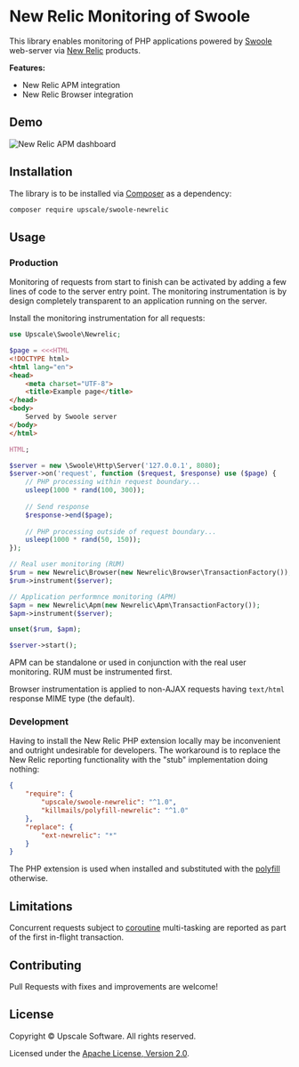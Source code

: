 New Relic Monitoring of Swoole
==============================

This library enables monitoring of PHP applications powered by [Swoole](https://www.swoole.co.uk/) web-server via [New Relic](https://newrelic.com/) products.

**Features:**
- New Relic APM integration
- New Relic Browser integration

## Demo

![New Relic APM dashboard](docs/img/newrelic_apm_swoole.png)

## Installation

The library is to be installed via [Composer](https://getcomposer.org/) as a dependency:
```bash
composer require upscale/swoole-newrelic
```

## Usage

### Production

Monitoring of requests from start to finish can be activated by adding a few lines of code to the server entry point.
The monitoring instrumentation is by design completely transparent to an application running on the server.

Install the monitoring instrumentation for all requests:
```php
use Upscale\Swoole\Newrelic;

$page = <<<HTML
<!DOCTYPE html>
<html lang="en">
<head>
    <meta charset="UTF-8">
    <title>Example page</title>
</head>
<body>
    Served by Swoole server
</body>
</html>

HTML;

$server = new \Swoole\Http\Server('127.0.0.1', 8080);
$server->on('request', function ($request, $response) use ($page) {
    // PHP processing within request boundary...
    usleep(1000 * rand(100, 300));
    
    // Send response
    $response->end($page);
    
    // PHP processing outside of request boundary...
    usleep(1000 * rand(50, 150));
});

// Real user monitoring (RUM)
$rum = new Newrelic\Browser(new Newrelic\Browser\TransactionFactory());
$rum->instrument($server);

// Application performnce monitoring (APM)
$apm = new Newrelic\Apm(new Newrelic\Apm\TransactionFactory());
$apm->instrument($server);

unset($rum, $apm);

$server->start();
```

APM can be standalone or used in conjunction with the real user monitoring. RUM must be instrumented first.

Browser instrumentation is applied to non-AJAX requests having `text/html` response MIME type (the default).

### Development

Having to install the New Relic PHP extension locally may be inconvenient and outright undesirable for developers.
The workaround is to replace the New Relic reporting functionality with the "stub" implementation doing nothing:
```json
{
    "require": {
        "upscale/swoole-newrelic": "^1.0",
        "killmails/polyfill-newrelic": "^1.0"
    },
    "replace": {
        "ext-newrelic": "*"
    }
}
```

The PHP extension is used when installed and substituted with the [polyfill](https://github.com/killmails/polyfill-newrelic) otherwise.  

## Limitations

Concurrent requests subject to [coroutine](https://www.swoole.co.uk/coroutine) multi-tasking are reported as part of the first in-flight transaction.

## Contributing

Pull Requests with fixes and improvements are welcome!

## License

Copyright © Upscale Software. All rights reserved.

Licensed under the [Apache License, Version 2.0](https://github.com/upscalesoftware/swoole-newrelic/blob/master/LICENSE.txt).